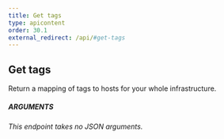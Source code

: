 ```yaml
---
title: Get tags
type: apicontent
order: 30.1
external_redirect: /api/#get-tags
---
```


## Get tags
Return a mapping of tags to hosts for your whole infrastructure.

##### ARGUMENTS

*This endpoint takes no JSON arguments.*
